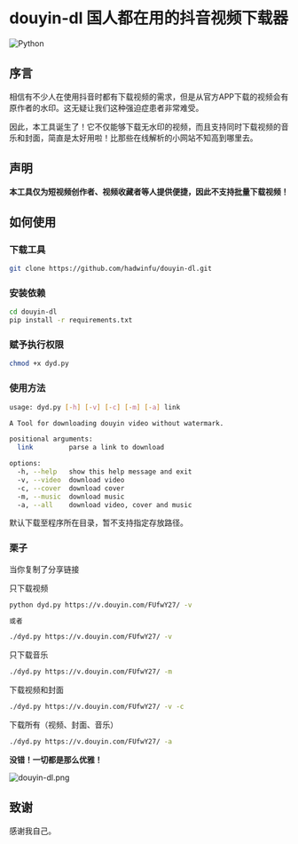 # douyin-dl 国人都在用的抖音视频下载器
![Python](https://img.shields.io/badge/Python-3.10-blue)

## 序言

相信有不少人在使用抖音时都有下载视频的需求，但是从官方APP下载的视频会有原作者的水印。这无疑让我们这种强迫症患者非常难受。

因此，本工具诞生了！它不仅能够下载无水印的视频，而且支持同时下载视频的音乐和封面，简直是太好用啦！比那些在线解析的小网站不知高到哪里去。

## 声明

**本工具仅为短视频创作者、视频收藏者等人提供便捷，因此不支持批量下载视频！**

## 如何使用

### 下载工具

```bash
git clone https://github.com/hadwinfu/douyin-dl.git
```

### 安装依赖

```bash
cd douyin-dl
pip install -r requirements.txt
```

### 赋予执行权限

```bash
chmod +x dyd.py
```

### 使用方法

```bash
usage: dyd.py [-h] [-v] [-c] [-m] [-a] link

A Tool for downloading douyin video without watermark.

positional arguments:
  link         parse a link to download

options:
  -h, --help   show this help message and exit
  -v, --video  download video
  -c, --cover  download cover
  -m, --music  download music
  -a, --all    download video, cover and music
```

默认下载至程序所在目录，暂不支持指定存放路径。

### 栗子

当你复制了分享链接

只下载视频

```bash
python dyd.py https://v.douyin.com/FUfwY27/ -v

或者

./dyd.py https://v.douyin.com/FUfwY27/ -v
```

只下载音乐

```bash
./dyd.py https://v.douyin.com/FUfwY27/ -m
```

下载视频和封面

```bash
./dyd.py https://v.douyin.com/FUfwY27/ -v -c
```

下载所有（视频、封面、音乐）

```bash
./dyd.py https://v.douyin.com/FUfwY27/ -a
```

**没错！一切都是那么优雅！**

![douyin-dl.png](https://s2.loli.net/2022/05/10/U8MGcg75IFTet1k.png)

## 致谢

感谢我自己。